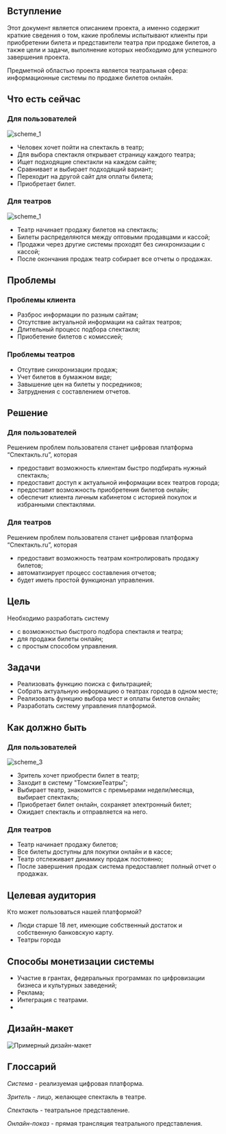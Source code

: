 ## **Вступление**
Этот документ является описанием проекта, а именно содержит краткие сведения о том, какие проблемы испытывают клиенты при приобретении билета и представители театра при продаже билетов, а также цели и задачи, выполнение которых необходимо для успешного завершения проекта.

Предметной областью проекта является театральная сфера: информационные системы по продаже билетов онлайн.

## **Что есть сейчас**
### Для пользователей
![scheme_1]()
+ Человек хочет пойти на спектакль в театр;
+ Для выбора спектакля открывает страницу каждого театра;
+ Ищет подходящие спектакли на каждом сайте;
+ Сравнивает и выбирает подходящий вариант;
+ Переходит на другой сайт для оплаты билета;
+ Приобретает билет.

### Для театров
![scheme_1]()
+ Театр начинает продажу билетов на спектакль;
+ Билеты распределяются между оптовыми продавцами и кассой;
+ Продажи через другие системы проходят без синхронизации с кассой;
+ После окончания продаж театр собирает все отчеты о продажах.


## **Проблемы**
### Проблемы клиента
+ Разброс информации по разным сайтам;
+ Отсутствие актуальной информации на сайтах театров;
+ Длительный процесс подбора спектакля;
+ Приобетение билетов с комиссией;

### Проблемы театров
+ Отсутвие синхронизации продаж;
+ Учет билетов в бумажном виде;
+ Завышение цен на билеты у посредников;
+ Затруднения с составлением отчетов.

## **Решение**
### Для пользователей
Решением проблем пользователя станет цифровая платформа “Спектакль.ru”, которая 
+ предоставит возможность клиентам быстро подбирать нужный спектакль;
+ предоставит доступ к актуальной информации всех театров города;
+ предоставит возможность приобретения билетов онлайн;
+ обеспечит клиента личным кабинетом с историей покупок и избранными спектаклями.
### Для театров
Решением проблем пользователя станет цифровая платформа “Спектакль.ru”, которая
+ предоставит возможность театрам контролировать продажу билетов;
+ автоматизирует процесс составления отчетов;
+ будет иметь простой функционал управления.

## **Цель**
Необходимо разработать систему
+ с возможностью быстрого подбора спектакля и театра;
+ для продажи билеты онлайн;
+ с простым способом управления.

## **Задачи**
+ Реализовать функцию поиска с фильтрацией;
+ Собрать актуальную информацию о театрах города в одном месте;
+ Реализовать функцию выбора мест и оплаты билетов онлайн;
+ Разработать систему управления платформой.

## **Как должно быть**
### Для пользователей
![scheme_3]()
+ Зритель хочет приобрести билет в театр;
+ Заходит в систему "ТомскиеТеатры";
+ Выбирает театр, знакомится с премьерами недели/месяца, выбирает спектакль;
+ Приобретает билет онлайн, сохраняет электронный билет;
+ Ожидает спектакль и отправляется на него.

### Для театров
+ Театр начинает продажу билетов;
+ Все билеты доступны для покупки онлайн и в кассе;
+ Театр отслеживает динамику продаж постоянно;
+ После завершения продаж система предоставляет полный отчет о продажах.


## **Целевая аудитория**
Кто может пользоваться нашей платформой?
+ Люди старше 18 лет, имеющие собственный достаток и собственную банковскую карту.
+ Театры города

## **Способы монетизации системы** 
+ Участие в грантах, федеральных программах по цифровизации бизнеса и культурных заведений;
+ Реклама;
+ Интеграция с театрами.
+ 
## **Дизайн-макет**
![Примерный дизайн-макет](https://schstp.github.io/Theater-Platform/passport/passport/Примерный.jpeg "Примерный дизайн-макет")  

## **Глоссарий**
*Система* - реализуемая цифровая платформа.

*Зритель* - лицо, желающее спектакль в театре.

*Спектакль* - театральное представление.

*Онлайн-показ* - прямая трансляция театрального представления.
